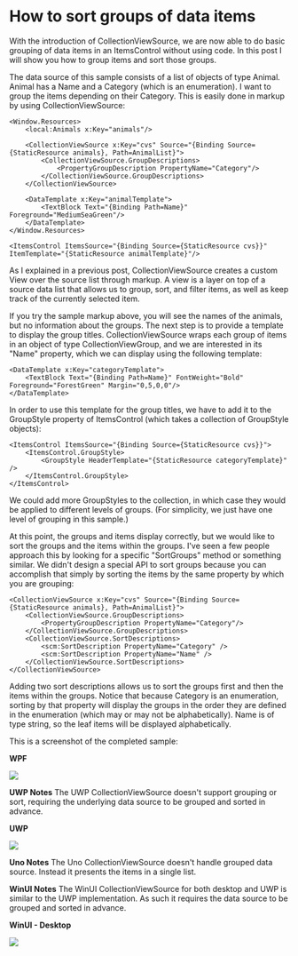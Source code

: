 # How to sort groups of data items

With the introduction of CollectionViewSource, we are now able to do basic grouping of data items in an ItemsControl without using code. In this post I will show you how to group items and sort those groups.

The data source of this sample consists of a list of objects of type Animal. Animal has a Name and a Category (which is an enumeration). I want to group the items depending on their Category. This is easily done in markup by using CollectionViewSource:

	<Window.Resources>
		<local:Animals x:Key="animals"/>
	
		<CollectionViewSource x:Key="cvs" Source="{Binding Source={StaticResource animals}, Path=AnimalList}">
			<CollectionViewSource.GroupDescriptions>
				<PropertyGroupDescription PropertyName="Category"/>
			</CollectionViewSource.GroupDescriptions>
		</CollectionViewSource>
	
		<DataTemplate x:Key="animalTemplate">
			<TextBlock Text="{Binding Path=Name}" Foreground="MediumSeaGreen"/>
		</DataTemplate>
	</Window.Resources>
	
	<ItemsControl ItemsSource="{Binding Source={StaticResource cvs}}" ItemTemplate="{StaticResource animalTemplate}"/>

As I explained in a previous post, CollectionViewSource creates a custom View over the source list through markup. A view is a layer on top of a source data list that allows us to group, sort, and filter items, as well as keep track of the currently selected item. 

If you try the sample markup above, you will see the names of the animals, but no information about the groups. The next step is to provide a template to display the group titles. CollectionViewSource wraps each group of items in an object of type CollectionViewGroup, and we are interested in its "Name" property, which we can display using the following template:

	<DataTemplate x:Key="categoryTemplate">
		<TextBlock Text="{Binding Path=Name}" FontWeight="Bold" Foreground="ForestGreen" Margin="0,5,0,0"/>
	</DataTemplate>

In order to use this template for the group titles, we have to add it to the GroupStyle property of ItemsControl (which takes a collection of GroupStyle objects):

	<ItemsControl ItemsSource="{Binding Source={StaticResource cvs}}">
		<ItemsControl.GroupStyle>
			<GroupStyle HeaderTemplate="{StaticResource categoryTemplate}" />
		</ItemsControl.GroupStyle>
	</ItemsControl>

We could add more GroupStyles to the collection, in which case they would be applied to different levels of groups. (For simplicity, we just have one level of grouping in this sample.)

At this point, the groups and items display correctly, but we would like to sort the groups and the items within the groups. I've seen a few people approach this by looking for a specific "SortGroups" method or something similar. We didn't design a special API to sort groups because you can accomplish that simply by sorting the items by the same property by which you are grouping:

	<CollectionViewSource x:Key="cvs" Source="{Binding Source={StaticResource animals}, Path=AnimalList}">
		<CollectionViewSource.GroupDescriptions>
			<PropertyGroupDescription PropertyName="Category"/>
		</CollectionViewSource.GroupDescriptions>
		<CollectionViewSource.SortDescriptions>
			<scm:SortDescription PropertyName="Category" />
			<scm:SortDescription PropertyName="Name" />
		</CollectionViewSource.SortDescriptions>
	</CollectionViewSource>

Adding two sort descriptions allows us to sort the groups first and then the items within the groups. Notice that because Category is an enumeration, sorting by that property will display the groups in the order they are defined in the enumeration (which may or may not be alphabetically). Name is of type string, so the leaf items will be displayed alphabetically.

This is a screenshot of the completed sample:

**WPF**

![](Images/14SortingGroups.png)

**UWP Notes**
The UWP CollectionViewSource doesn't support grouping or sort, requiring the underlying data source to be grouped and sorted in advance.

**UWP**

![](Images/14SortingGroups-uwp.png)

**Uno Notes**
The Uno CollectionViewSource doesn't handle grouped data source. Instead it presents the items in a single list.

**WinUI Notes**
The WinUI CollectionViewSource for both desktop and UWP is similar to the UWP implementation. As such it requires the data source to be grouped and sorted in advance.

**WinUI - Desktop**

![](Images/14SortingGroups-desktop.png)
